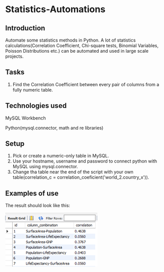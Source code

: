 # Statistics-Automations

## Introduction
Automate some statistics methods in Python. A lot of statistics calculations(Correlation Coefficient, Chi-square tests, Binomial Variables, Poisson Distributions etc.) can be automated and used in large scale projects. 

## Tasks
1. Find the Correlation Coefficient between every pair of columns from a fully numeric table. 

## Technologies used
MySQL Workbench

Python(mysql.connector, math and re libraries)

## Setup 
1. Pick or create a numeric-only table in MySQL.
2. Use your hostname, username and password to connect python with MySQL using mysql.connector.
3. Change tha table near the end of the script with your own table(correlation_c = correlation_coeficient('world_2.country_x')).

## Examples of use
The result should look like this:

![Show the MySQL Data Import Wizard](https://raw.githubusercontent.com/pySin/Statistics-Automations/main/pictures/c_correlation.png)
